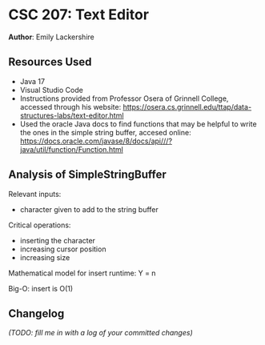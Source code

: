 # CSC 207: Text Editor

**Author**: Emily Lackershire

## Resources Used

+ Java 17
+ Visual Studio Code
+ Instructions provided from Professor Osera of Grinnell College, accessed through his website: 
  https://osera.cs.grinnell.edu/ttap/data-structures-labs/text-editor.html
+ Used the oracle Java docs to find functions that may be helpful to write the ones in the simple string buffer, accesed online:  
   https://docs.oracle.com/javase/8/docs/api///?java/util/function/Function.html

## Analysis of SimpleStringBuffer

Relevant inputs: 
- character given to add to the string buffer

Critical operations: 
- inserting the character 
- increasing cursor position 
- increasing size

Mathematical model for insert runtime:
Y = n

Big-O:
insert is O(1)

## Changelog

_(TODO: fill me in with a log of your committed changes)_
